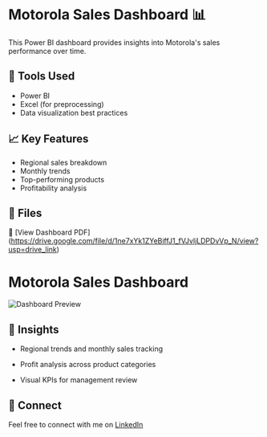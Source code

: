 # Motorola Sales Dashboard 📊

This Power BI dashboard provides insights into Motorola's sales performance over time.

## 🔧 Tools Used
- Power BI
- Excel (for preprocessing)
- Data visualization best practices

## 📈 Key Features
- Regional sales breakdown
- Monthly trends
- Top-performing products
- Profitability analysis

## 📂 Files
📄 [View Dashboard PDF] (https://drive.google.com/file/d/1ne7xYk1ZYeBiffJ1_fVJvljLDPDvVp_N/view?usp=drive_link)
# Motorola Sales Dashboard

![Dashboard Preview](https://github.com/user-attachments/assets/6bee76e5-3b7c-4fc0-8842-bb7d5c89df5c)


## 🧠 Insights
- Regional trends and monthly sales tracking

- Profit analysis across product categories

- Visual KPIs for management review

## 🔗 Connect
Feel free to connect with me on [LinkedIn](https://www.linkedin.com/in/swaraj-borhade-921a411a4/)


